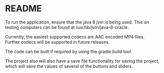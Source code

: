 # README #

To run the application, ensure that the java 8 jvm is being used. This on testing computers can be found at /usr/lib/jvm/java-8-oracle.

Currently, the easiest supported codecs are AAC encoded MP4 files. Further codecs will be supported in future
releases.

The code can be built if required by using the gradle build tool.

The project also will also have a save file functionality for saving the project, which will save
the values of several of the buttons and sliders.